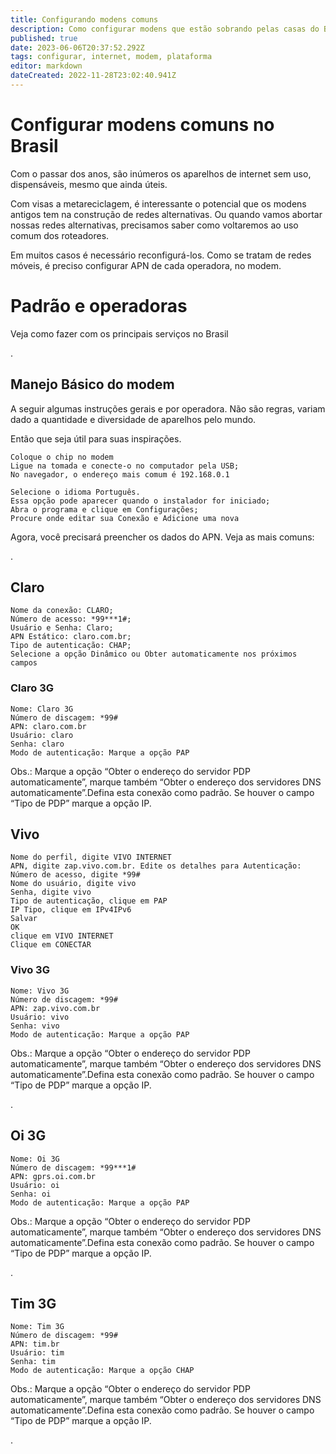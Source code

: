 ```yaml
---
title: Configurando modens comuns
description: Como configurar modens que estão sobrando pelas casas do Brasil
published: true
date: 2023-06-06T20:37:52.292Z
tags: configurar, internet, modem, plataforma
editor: markdown
dateCreated: 2022-11-28T23:02:40.941Z
---
```


# Configurar modens comuns no Brasil

Com o passar dos anos, são inúmeros os aparelhos de internet sem uso, dispensáveis, mesmo que ainda úteis.

Com visas a metareciclagem, é interessante o potencial que os modens antigos tem na construção de redes alternativas. Ou quando vamos abortar nossas redes alternativas, precisamos saber como voltaremos ao uso comum dos roteadores. 

Em muitos casos é necessário reconfigurá-los. Como se tratam de redes móveis, é preciso configurar APN de cada operadora, no modem.



# Padrão e operadoras
Veja como fazer com os principais serviços no Brasil

.
## Manejo Básico do modem

A seguir algumas instruções gerais e por operadora. Não são regras, variam dado a quantidade e diversidade de aparelhos pelo mundo.

Então que seja útil para suas inspirações.

```
Coloque o chip no modem
Ligue na tomada e conecte-o no computador pela USB;
No navegador, o endereço mais comum é 192.168.0.1 

Selecione o idioma Português.
Essa opção pode aparecer quando o instalador for iniciado;
Abra o programa e clique em Configurações;
Procure onde editar sua Conexão e Adicione uma nova

```

Agora, você precisará preencher os dados do APN. Veja as mais comuns:

.
## Claro

```
Nome da conexão: CLARO;
Número de acesso: *99***1#;
Usuário e Senha: Claro;
APN Estático: claro.com.br;
Tipo de autenticação: CHAP;
Selecione a opção Dinâmico ou Obter automaticamente nos próximos campos
```

### Claro 3G
```
Nome: Claro 3G
Número de discagem: *99#
APN: claro.com.br
Usuário: claro
Senha: claro
Modo de autenticação: Marque a opção PAP
```

Obs.: Marque a opção “Obter o endereço do servidor PDP automaticamente”, marque também “Obter o endereço dos servidores DNS automaticamente”.Defina esta conexão como padrão. Se houver o campo “Tipo de PDP” marque a opção IP.


## Vivo
```
Nome do perfil, digite VIVO INTERNET
APN, digite zap.vivo.com.br. Edite os detalhes para Autenticação:
Número de acesso, digite *99#
Nome do usuário, digite vivo
Senha, digite vivo
Tipo de autenticação, clique em PAP
IP Tipo, clique em IPv4IPv6
Salvar
OK
clique em VIVO INTERNET
Clique em CONECTAR
```


### Vivo 3G
```
Nome: Vivo 3G
Número de discagem: *99#
APN: zap.vivo.com.br
Usuário: vivo
Senha: vivo
Modo de autenticação: Marque a opção PAP
```
Obs.: Marque a opção “Obter o endereço do servidor PDP automaticamente”, marque também “Obter o endereço dos servidores DNS automaticamente”.Defina esta conexão como padrão. Se houver o campo “Tipo de PDP” marque a opção IP.

.
## Oi 3G
```
Nome: Oi 3G
Número de discagem: *99***1#
APN: gprs.oi.com.br
Usuário: oi
Senha: oi
Modo de autenticação: Marque a opção PAP
```
Obs.: Marque a opção “Obter o endereço do servidor PDP automaticamente”, marque também “Obter o endereço dos servidores DNS automaticamente”.Defina esta conexão como padrão. Se houver o campo “Tipo de PDP” marque a opção IP.

.
## Tim 3G
```
Nome: Tim 3G
Número de discagem: *99#
APN: tim.br
Usuário: tim
Senha: tim
Modo de autenticação: Marque a opção CHAP
```

Obs.: Marque a opção “Obter o endereço do servidor PDP automaticamente”, marque também “Obter o endereço dos servidores DNS automaticamente”.Defina esta conexão como padrão. Se houver o campo “Tipo de PDP” marque a opção IP.

.